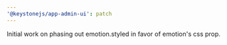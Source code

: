 ```yaml
---
'@keystonejs/app-admin-ui': patch
---
```


Initial work on phasing out emotion.styled in favor of emotion's css prop.
